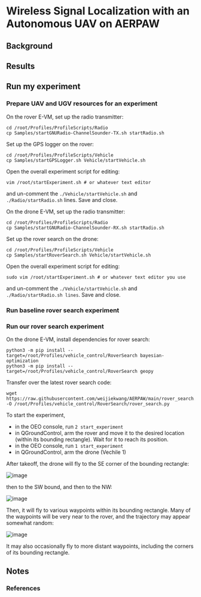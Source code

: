 # Wireless Signal Localization with an Autonomous UAV on AERPAW

## Background

## Results

## Run my experiment

### Prepare UAV and UGV resources for an experiment

On the rover E-VM, set up the radio transmitter:

```
cd /root/Profiles/ProfileScripts/Radio 
cp Samples/startGNURadio-ChannelSounder-TX.sh startRadio.sh 
```

Set up the GPS logger on the rover:

```
cd /root/Profiles/ProfileScripts/Vehicle
cp Samples/startGPSLogger.sh Vehicle/startVehicle.sh
```

Open the overall experiment script for editing:

```
vim /root/startExperiment.sh # or whatever text editor
```
and un-comment the `./Vehicle/startVehicle.sh` and `./Radio/startRadio.sh` lines. Save and close.

On the drone E-VM, set up the radio transmitter:

```
cd /root/Profiles/ProfileScripts/Radio 
cp Samples/startGNURadio-ChannelSounder-RX.sh startRadio.sh 
```

Set up the rover search on the drone:

```
cd /root/Profiles/ProfileScripts/Vehicle
cp Samples/startRoverSearch.sh Vehicle/startVehicle.sh
```

Open the overall experiment script for editing:

```
sudo vim /root/startExperiment.sh # or whatever text editor you use
```

and un-comment the `./Vehicle/startVehicle.sh` and `./Radio/startRadio.sh lines`. Save and close.

### Run baseline rover search experiment

### Run our rover search experiment

On the drone E-VM, install dependencies for rover search:

```
python3 -m pip install --target=/root/Profiles/vehicle_control/RoverSearch bayesian-optimization
python3 -m pip install --target=/root/Profiles/vehicle_control/RoverSearch geopy
```

Transfer over the latest rover search code:

```
wget https://raw.githubusercontent.com/weijiekwang/AERPAW/main/rover_search.py -O /root/Profiles/vehicle_control/RoverSearch/rover_search.py
```

To start the experiment,

* in the OEO console, run `2 start_experiment`
* in QGroundControl, arm the rover and move it to the desired location (within its bounding rectangle). Wait for it to reach its position.
* in the OEO console, run `1 start_experiment`
* in QGroundControl, arm the drone (Vechile 1)

After takeoff, the drone will fly to the SE corner of the bounding rectangle:

![image](https://github.com/weijiekwang/AERPAW/assets/2316553/fdf9675e-c307-4846-8a3b-ce4e2145e381)

then to the SW bound, and then to the NW: 

![image](https://github.com/weijiekwang/AERPAW/assets/2316553/b42d82ec-7d82-40a5-88f1-07b3dda9c4ac)

Then, it will fly to various waypoints within its bounding rectangle. Many of the waypoints will be very near to the rover, and the trajectory may appear somewhat random:

![image](https://github.com/weijiekwang/AERPAW/assets/2316553/8480b5ce-1aa3-4bac-bc18-53bc71ea4517)

It may also occasionally fly to more distant waypoints, including the corners of its bounding rectangle.

## Notes

### References

